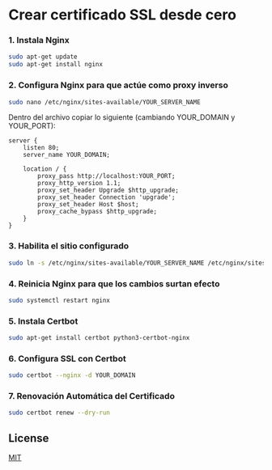 # Crear certificado SSL desde cero


### 1. Instala Nginx

```bash
sudo apt-get update
sudo apt-get install nginx
```

### 2. Configura Nginx para que actúe como proxy inverso

```bash
sudo nano /etc/nginx/sites-available/YOUR_SERVER_NAME
```

Dentro del archivo copiar lo siguiente (cambiando YOUR_DOMAIN y YOUR_PORT):

```nginx
server {
    listen 80;
    server_name YOUR_DOMAIN;

    location / {
        proxy_pass http://localhost:YOUR_PORT;
        proxy_http_version 1.1;
        proxy_set_header Upgrade $http_upgrade;
        proxy_set_header Connection 'upgrade';
        proxy_set_header Host $host;
        proxy_cache_bypass $http_upgrade;
    }
}
```

### 3. Habilita el sitio configurado

```bash
sudo ln -s /etc/nginx/sites-available/YOUR_SERVER_NAME /etc/nginx/sites-enabled
```

### 4. Reinicia Nginx para que los cambios surtan efecto

```bash
sudo systemctl restart nginx
```

### 5. Instala Certbot

```bash
sudo apt-get install certbot python3-certbot-nginx
```

### 6. Configura SSL con Certbot

```bash
sudo certbot --nginx -d YOUR_DOMAIN
```

### 7. Renovación Automática del Certificado
```bash
sudo certbot renew --dry-run
```

## License

[MIT](https://choosealicense.com/licenses/mit/)
